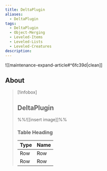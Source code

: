 ```yaml
---
title: DeltaPlugin
aliases:
  - DeltaPlugin
tags:
  - DeltaPlugin
  - Object-Merging
  - Leveled-Items
  - Leveled-Lists
  - Leveled-Creatures
description:
---
```


![[maintenance-expand-article#^6fc39d|clean]]

## About

> [!infobox]
> 
> ## DeltaPlugin
> 
> %%![[insert image]]%%
> 
> ### Table Heading
> 
> | Type | Name |
> | --- | --- |
> | Row | Row |
> | Row | Row |